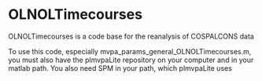 # OLNOLTimecourses
OLNOLTimecourses is a code base for the reanalysis of COSPALCONS data


To use this code, especially mvpa_params_general_OLNOLTimecourses.m, you must also have the plmvpaLite repository on your computer and in your matlab path. You also need SPM in your path, which plmvpaLite uses
